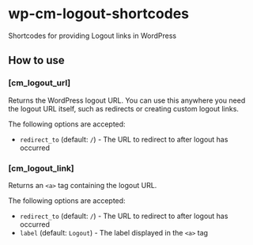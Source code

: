 # wp-cm-logout-shortcodes
Shortcodes for providing Logout links in WordPress

## How to use

### [cm_logout_url]
Returns the WordPress logout URL. You can use this anywhere you need the logout URL itself, such as redirects or
creating custom logout links.

The following options are accepted:

- `redirect_to` (default: `/`) - The URL to redirect to after logout has occurred

### [cm_logout_link]
Returns an `<a>` tag containing the logout URL.

The following options are accepted:

- `redirect_to` (default: `/`) - The URL to redirect to after logout has occurred
- `label` (default: `Logout`) - The label displayed in the `<a>` tag
